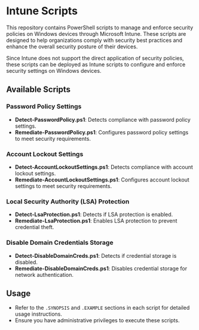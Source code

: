 ﻿# Intune Scripts

This repository contains PowerShell scripts to manage and enforce security policies on Windows devices through Microsoft Intune. These scripts are designed to help organizations comply with security best practices and enhance the overall security posture of their devices.

Since Intune does not support the direct application of security policies, these scripts can be deployed as Intune scripts to configure and enforce security settings on Windows devices.

## Available Scripts

### Password Policy Settings
- **Detect-PasswordPolicy.ps1**: Detects compliance with password policy settings.
- **Remediate-PasswordPolicy.ps1**: Configures password policy settings to meet security requirements.

### Account Lockout Settings
- **Detect-AccountLockoutSettings.ps1**: Detects compliance with account lockout settings.
- **Remediate-AccountLockoutSettings.ps1**: Configures account lockout settings to meet security requirements.

### Local Security Authority (LSA) Protection
- **Detect-LsaProtection.ps1**: Detects if LSA protection is enabled.
- **Remediate-LsaProtection.ps1**: Enables LSA protection to prevent credential theft.

### Disable Domain Credentials Storage
- **Detect-DisableDomainCreds.ps1**: Detects if credential storage is disabled.
- **Remediate-DisableDomainCreds.ps1**: Disables credential storage for network authentication.

## Usage

- Refer to the `.SYNOPSIS` and `.EXAMPLE` sections in each script for detailed usage instructions.
- Ensure you have administrative privileges to execute these scripts.